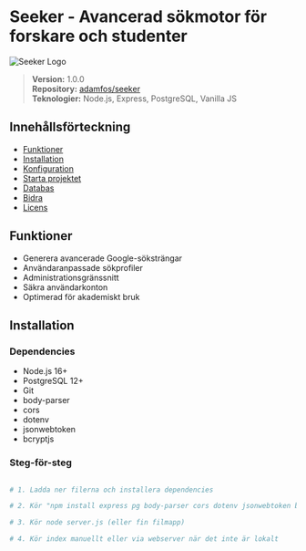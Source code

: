 # Seeker - Avancerad sökmotor för forskare och studenter

![Seeker Logo](https://i.ibb.co/pvmJX8pm/output-onlinepngtools.png)

> **Version:** 1.0.0  
> **Repository:** [adamfos/seeker](https://github.com/adamfos/seeker)  
> **Teknologier:** Node.js, Express, PostgreSQL, Vanilla JS

## Innehållsförteckning
- [Funktioner](#-funktioner)
- [Installation](#-installation)
- [Konfiguration](#%EF%B8%8F-konfiguration)
- [Starta projektet](#-starta-projektet)
- [Databas](#-databas)
- [Bidra](#-bidra)
- [Licens](#-licens)

## Funktioner
- Generera avancerade Google-söksträngar
- Användaranpassade sökprofiler
- Administrationsgränssnitt
- Säkra användarkonton
- Optimerad för akademiskt bruk

## Installation

### Dependencies
- Node.js 16+
- PostgreSQL 12+
- Git
- body-parser
- cors
- dotenv
- jsonwebtoken
- bcryptjs

### Steg-för-steg
```bash

# 1. Ladda ner filerna och installera dependencies

# 2. Kör "npm install express pg body-parser cors dotenv jsonwebtoken bcryptjs"

# 3. Kör node server.js (eller fin filmapp)

# 4. Kör index manuellt eller via webserver när det inte är lokalt
